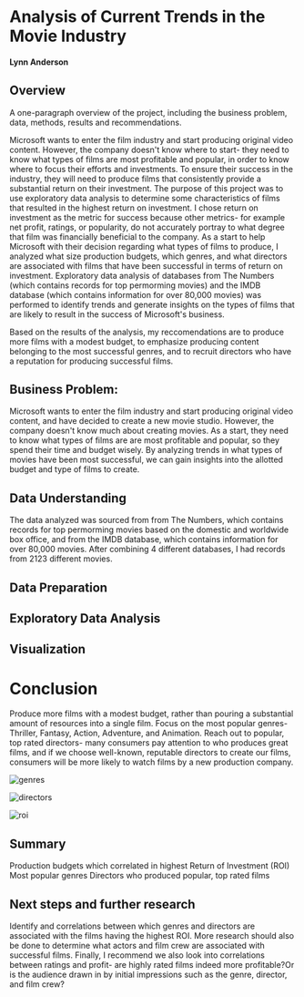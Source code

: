 
# Analysis of Current Trends in the Movie Industry

#### Lynn Anderson

## Overview
A one-paragraph overview of the project, including the business problem, data, methods, results and recommendations.

Microsoft wants to enter the film industry and start producing original video content. However, the company doesn't know where to start- they need to know what types of films are most profitable and popular, in order to know where to focus their efforts and investments. To ensure their success in the industry, they will need to produce films that consistently provide a substantial return on their investment. 
The purpose of this project was to use exploratory data analysis to determine some characteristics of films that resulted in the highest return on investment. I chose return on investment as the metric for success because other metrics- for example net profit, ratings, or popularity, do not accurately portray to what degree that film was financially beneficial to the company. As a start to help Microsoft with their decision regarding what types of films to produce, I analyzed what size production budgets, which genres, and what directors are associated with films that have been successful in terms of return on investment. Exploratory data analysis of databases from The Numbers (which contains records for top permorming movies) and the IMDB database (which contains information for over 80,000 movies) was performed to identify trends and generate insights on  the types of films that are likely to result in the success of Microsoft's business. 

Based on the results of the analysis, my reccomendations are to produce more films with a modest budget,
to emphasize producing content belonging to the most successful genres, and to recruit directors who have a reputation for producing successful films. 

## Business Problem:

Microsoft wants to enter the film industry and start producing original video content, and have decided to create a new movie studio. However, the company doesn't know much about creating movies. As a start, they need to know what types of films are are most profitable and popular, so they spend their time and budget wisely. By analyzing trends in what types of movies have been most successful, we can gain insights into the allotted budget and type of films to create.


## Data Understanding
The data analyzed was sourced from from The Numbers, which contains records for top permorming movies based on the domestic and worldwide box office, and from the IMDB database, which contains information for over 80,000 movies. After combining 4 different databases, I had records from 2123 different movies.


## Data Preparation

## Exploratory Data Analysis

## Visualization


# Conclusion

Produce more films with a modest budget, rather than pouring a substantial amount of resources into a single film.
Focus on the most popular genres- Thriller, Fantasy, Action, Adventure, and Animation.
Reach out to popular, top rated directors- many consumers pay attention to who produces great films, and if we choose well-known, reputable directors to create our films, consumers will be more likely to watch films by a new production company.


![genres]("C:\Users\lalyn\Documents\flatiron\materials\Movie-Trends-Analysis\genres.png")

![directors]("C:\Users\lalyn\Downloads\directors.png")

![roi]("C:\Users\lalyn\Downloads\roi.png")






## Summary 
Production budgets which correlated in highest Return of Investment (ROI)
Most popular genres
Directors who produced popular, top rated films



## Next steps and further research
Identify and correlations between which genres and directors are associated with the films having the highest ROI. More research should also be done to determine what actors and film crew are associated with successful films. Finally, I recommend we also look into correlations between ratings and profit- are highly rated films indeed more profitable?Or is the audience drawn in by initial impressions such as the genre, director, and film crew?
 
 






